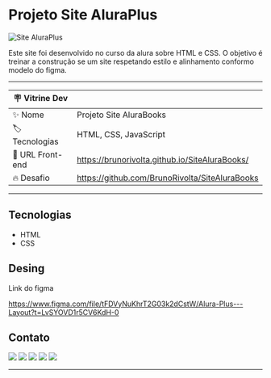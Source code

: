 # Projeto Site AluraPlus


![Site AluraPlus](https://images2.imgbox.com/15/20/BIHnvSeu_o.png#vitrinedev)


Este site foi desenvolvido no curso da alura sobre HTML e CSS.
O objetivo é treinar a construção se um site respetando estilo e alinhamento conformo modelo do figma.


*** 


| 🪧 Vitrine Dev |     |
| ------------- | --- |
| ✨ Nome        | Projeto Site AluraBooks |
| 🏷️ Tecnologias | HTML, CSS, JavaScript |
| 🚀 URL Front-end | https://brunorivolta.github.io/SiteAluraBooks/ |
| 🔥 Desafio     | https://github.com/BrunoRivolta/SiteAluraBooks |


***

## Tecnologias

 - HTML
 - CSS


## Desing

Link do figma

https://www.figma.com/file/tFDVyNuKhrT2G03k2dCstW/Alura-Plus---Layout?t=LvSYOVD1r5CV6KdH-0


## Contato

<a  href="mailto:brrivolta@gmail.com"><img src="https://img.icons8.com/plasticine/100/null/apple-mail.png"></a>
<a  href="https://github.com/BrunoRivolta"><img src="https://img.icons8.com/plasticine/100/null/github-squared.png"></a>
<a  href="https://www.linkedin.com/in/brunorivolta/"><img src="https://img.icons8.com/plasticine/100/null/linkedin.png"></a>
<a  href="https://www.youtube.com/channel/UC6XJ3aQvFBU7gqHvebolwJQ"><img src="https://img.icons8.com/plasticine/100/null/youtube-play--v1.png"></a>
<a  href="https://devrivolta.blogspot.com/"><img src="https://images2.imgbox.com/1d/91/8Te7jWaR_o.png"></a>

  

*******

